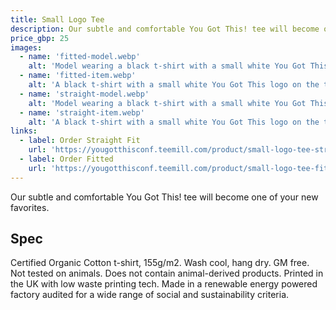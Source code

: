 ```yaml
---
title: Small Logo Tee
description: Our subtle and comfortable You Got This! tee will become one of your new favorites.
price_gbp: 25
images:
  - name: 'fitted-model.webp'
    alt: 'Model wearing a black t-shirt with a small white You Got This logo on the top-left chest.'
  - name: 'fitted-item.webp'
    alt: 'A black t-shirt with a small white You Got This logo on the top-left chest.'
  - name: 'straight-model.webp'
    alt: 'Model wearing a black t-shirt with a small white You Got This logo on the top-left chest.'
  - name: 'straight-item.webp'
    alt: 'A black t-shirt with a small white You Got This logo on the top-left chest.'
links:
  - label: Order Straight Fit
    url: 'https://yougotthisconf.teemill.com/product/small-logo-tee-straight-fit/'
  - label: Order Fitted
    url: 'https://yougotthisconf.teemill.com/product/small-logo-tee-fitted/'
---
```


Our subtle and comfortable You Got This! tee will become one of your new favorites.

## Spec

Certified Organic Cotton t-shirt, 155g/m2. Wash cool, hang dry. GM free. Not tested on animals. Does not contain animal-derived products. Printed in the UK with low waste printing tech. Made in a renewable energy powered factory audited for a wide range of social and sustainability criteria.
